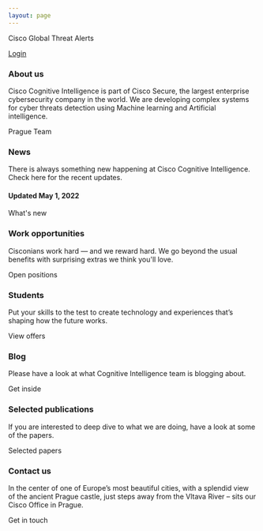 ```yaml
---
layout: page
---
```


<script>
    import Cards from '../lib/Cards.svelte';
    import Card from '../lib/Card.svelte';
    import CardButton from '../lib/CardButton.svelte';
    import Section from '../lib/Section.svelte';
    import Banner from '../lib/Banner.svelte';
    import GtaLogin from '../lib/GtaLogin.svelte';
</script>

<GtaLogin>

Cisco Global Threat Alerts

[Login](https://cognitive.cisco.com/CWSP/ctaLogin)

</GtaLogin>

<Banner img="img/banner-about.jpg">

### About us

Cisco Cognitive Intelligence is part of Cisco Secure, the largest enterprise cybersecurity company in the world. We are developing complex systems for cyber threats detection using Machine learning and Artificial intelligence.

<div>
    <CardButton filled={true} href="#/about">Prague Team</CardButton>
</div>

</Banner>


<Cards>

<Card img="img/card-0.jpg" href="#/news">

### News

There is always something new happening at Cisco Cognitive Intelligence.
Check here for the recent updates. 

#### Updated May 1, 2022

<CardButton>What's new</CardButton>


</Card>


<Card img="img/card-2.jpg" href="#/jobs">

### Work opportunities

Cisconians work hard — and we reward hard.
We go beyond the usual benefits with surprising extras we think you'll love.

<CardButton>Open positions</CardButton>

</Card>

<Card img="img/card-3.jpg" href="#/students">

### Students 

Put your skills to the test to create technology and experiences
that’s shaping how the future works.

<CardButton>View offers</CardButton>

</Card>


<Card img="img/card-6.jpg" href="https://blogs.cisco.com/tag/cognitive-intelligence">

### Blog

Please have a look at what Cognitive Intelligence team is blogging about.


<CardButton>Get inside</CardButton>

</Card>


<Card img="img/card-5.jpg" href="#/publications">

### Selected publications

If you are interested to deep dive to what we are doing, have a look at some of the papers.

<CardButton>Selected papers</CardButton>

</Card>

<Card img="img/card-4.jpg" href="#/contact">

### Contact us

In the center of one of Europe’s most beautiful cities, with a splendid view
of the ancient Prague castle, just steps away from the Vltava River – sits our
Cisco Office in Prague.

<CardButton>Get in touch</CardButton>

</Card>

</Cards>

